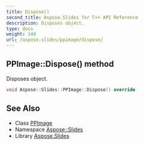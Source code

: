 ```yaml
---
title: Dispose()
second_title: Aspose.Slides for C++ API Reference
description: Disposes object.
type: docs
weight: 144
url: /aspose.slides/ppimage/dispose/
---
```

## PPImage::Dispose() method


Disposes object.

```cpp
void Aspose::Slides::PPImage::Dispose() override
```

## See Also

* Class [PPImage](../)
* Namespace [Aspose::Slides](../../)
* Library [Aspose.Slides](../../../)
